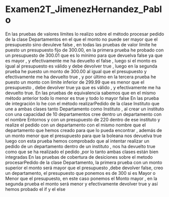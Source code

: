 # Examen2T_JimenezHernandez_Pablo
En las pruebas de valores límites lo realizo sobre el método procesar pedido de la clase Departamentos en el que el monto no puede ser mayor que el presupuesto sino devuleve false , en todas las pruebas de valor límite he puesto un presupuesto fijo de 300.00, en la primera prueba he probado con un presupuesto de 300.01 que es lo mínimo para que devuelva false ya que es mayor , y efectivamente me ha devuelto el false , luego si el monto es igual al presupuesto es válido y debe devolver true , luego en la segunda prueba he puesto un monto de 300.00 al igual que el presupuesto y efectivamente me ha devuelto true , y por último en la tercera prueba he puesto un monto con límite inferior de 299.99 que es menor que el presupuesto , debe devolver true ya que es válido , y efectivamente me ha devuelto true.
En las pruebas de equivalencia sabemos que en el mismo método anterior todo lo menor es true y todo lo mayor false
En las prueba de integración lo he con el método realizarPedido de la clase Instituto que une a ambas clases tanto Departamento como Instituto , al crear un instituto con una capacidad de 10 departamentos cree dentro un departamento con el nombre Entornos y con un presupuesto de 220 dentro de ese instituto y realize el pedido con un departamento con el mismo nombre que el departamento que hemos creado para que lo pueda encontrar , además de un monto menor que el presupuesto para que la boleana nos devuelva true luego con esta prueba hemos comprobado que al intentar realizar un pedido de un departamento dentro de un instituto , nos ha devuelto true como que se ha realizado el pedido ,por lo tanto ambas clases están bien integradas 
En las pruebas de cobertura de desiciones sobre el metodo procesarPedido de la clase Departamento, la primera prueba con un monto superior el monto será mayor que el presupuesto ,debe devolver false, creo un departamento, el presupuesto que ponemos es de 300 si es Mayor o Menor que el presupuesto, en este caso ponemos el Monto mayor , en la segunda prueba el monto será menor y efectivamente devolver true y así hemos probado el if y el else
